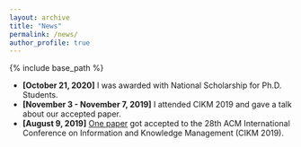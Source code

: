 ```yaml
---
layout: archive
title: "News"
permalink: /news/
author_profile: true
---
```


{% include base_path %}

* **[October 21, 2020]** I was awarded with National Scholarship for Ph.D. Students.
* **[November 3 - November 7, 2019]** I attended CIKM 2019 and gave a talk about our accepted paper.
* **[August 9, 2019]** [One paper](https://kyonhuang.top/publication/dual-self-attention-network) got accepted to the 28th ACM International Conference on Information and Knowledge Management (CIKM 2019).
